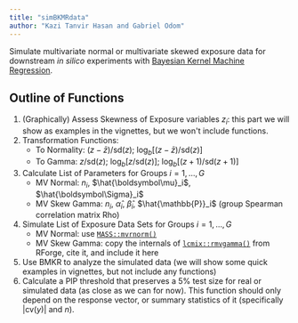 ```yaml
---
title: "simBKMRdata"
author: "Kazi Tanvir Hasan and Gabriel Odom"
---
```


Simulate multivariate normal or multivariate skewed exposure data for downstream *in silico* experiments with [Bayesian Kernel Machine Regression](https://CRAN.R-project.org/package=bkmr).

## Outline of Functions

1. (Graphically) Assess Skewness of Exposure variables $z_i$: this part we will show as examples in the vignettes, but we won't include functions.
2. Transformation Functions:
    + To Normality: $(z - \bar{z})/\text{sd}(z)$; $\log_{b}\left[(z - \bar{z})/\text{sd}(z)\right]$
    + To Gamma: $z/\text{sd}(z)$; $\log_{b}\left[z/\text{sd}(z)\right]$; $\log_{b}\left[(z+1)/\text{sd}(z+1)\right]$
3. Calculate List of Parameters for Groups $i = 1, \ldots, G$
    + MV Normal: $n_i$, $\hat{\boldsymbol\mu}_i$, $\hat{\boldsymbol\Sigma}_i$
    + MV Skew Gamma: $n_i$, $\hat{\alpha}_i$, $\hat{\beta}_i$, $\hat{\mathbb{P}}_i$ (group Spearman correlation matrix Rho)
4. Simulate List of Exposure Data Sets for Groups $i = 1, \ldots, G$
    + MV Normal: use [`MASS::mvrnorm()`](https://rdrr.io/cran/MASS/man/mvrnorm.html)
    + MV Skew Gamma: copy the internals of [`lcmix::rmvgamma()`](https://rdrr.io/rforge/lcmix/man/mvgamma.html) from RForge, cite it, and include it here
5. Use BMKR to analyze the simulated data (we will show some quick examples in vignettes, but not include any functions)
6. Calculate a PIP threshold that preserves a 5% test size for real or simulated data (as close as we can for now). This function should only depend on the response vector, or summary statistics of it (specifically $|\text{cv}(y)|$ and $n$). 




